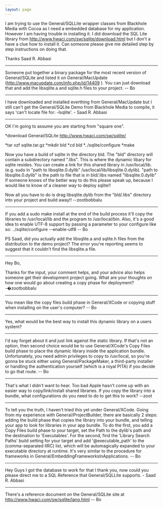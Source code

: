 ```yaml
---
layout: page
---
```


I am trying to use the General/SQLLite wrapper classes from Blackhole Media with Cocoa as I need a embedded database for my application. However I am having trouble in installing it. I did download the SQL Lite library from http://www.hwaci.com/sw/sqlite/download.html but I don't a have a clue how to install it. Can someone please give me detailed step by step instructions on doing that.

Thanks Saad R. Abbasi

----

Someone put together a binary package for the most recent version of General/SQLite and listed it on General/MacUpdate (http://www.macupdate.com/info.php/id/14409 ).  You can just download that and add the libsqlite.a and sqlite.h files to your project.  -- Bo

----

I have downloaded and installed everthing from General/MacUpdate but I still can't get the General/SQLite Demo from Blackhole Media to compile, it says 'can't locate file for: -lsqlite'. - Saad R. Abbasi

----

OK I'm going to assume you are starting from "square one".


*download General/SQLite http://www.hwaci.com/sw/sqlite/

*tar xzf sqlite.tar.gz
*mkdir bld
*cd bld
*../sqlite/configure
*make



Now you have a build of sqlite in the directory bld. The "bld" directory will contain a subdirectory named ".libs". This is where the dynamic libary for sqlite resides. You can create a link for this shared library in /usr/local/lib. (e.g.     sudo ln "path to libsqlite.0.dylib" /usr/local/lib/libsqlite.0.dylib). "path to libsqlite.0.dylib" is the path to file that is in     bld/.libs named "libsqlite.0.dylib" If someone knows of the better way to do this please speak up, because I would like to know of a cleaner way to deploy sqlite!!

Now all you have to do is drag libsqlite.dylib from the "bld/.libs" directory into your project and build away!! --zootbobbalu

----

If you add a     sudo make install at the end of the build process it'll copy the libraries to /usr/local/lib and the program to /usr/local/bin.  Also, it's a good idea to enable UTF-8 support by passing a parameter to your configure like so:     ../sqlite/configure --enable-utf8  -- Bo

PS Saad, did you actually add the libsqlite.a and sqlite.h files from the distribution to the demo project?  The error you're reporting seems to suggest that it couldn't find the libsqlite.a file.

----

Hey Bo, 

Thanks for the input, your comment helps, and your advice also helps someone get their development project going. What are your thoughts on how one would go about creating a copy phase for deployment? -�zootbobbalu

----

You mean like the copy files build phase in General/XCode or copying stuff when installing on the user's computer?  -- Bo

----

Yes, what would be the best way to install this dynamic library on a users system?

----

I'd say forget about it and just link against the static library.  If that's not an option, then second choice would be to use General/XCode's Copy Files build phase to place the dynamic library inside the application bundle.  Unfortunately, you need admin privileges to copy to /usr/local, so you're gonna be stuck either using General/PackageMaker, a third-party installer or handling the authentication yourself (which is a royal PITA) if you decide to go that route.  -- Bo

----

That's what I didn't want to hear. Too bad Apple hasn't come up with an easier way to copy/link/install shared libraries. If you copy the library into a bundle, what configurations do you need to do to get this to work? --zoot

----

To tell you the truth, I haven't tried this yet under General/XCode.  Going from my experience with General/ProjectBuilder, there are basically 2 steps: adding the build phase that copies the library into your bundle, and telling your app to look for libraries in your app bundle.  To do the first, you add a Copy Files build phase to your target, set the Path to the dylib's path and the destination to 'Executables'.  For the second, find the 'Library Search Paths' build setting for your target and add '@executable_path' to the (comma-separated IIRC) list, which will be automagically expanded to your executable directory at runtime.  It's very similar to the procedure for frameworks in General/EmbeddingFrameworksInApplications.  -- Bo

----

Hey Guys I got the database to work for that I thank you, now could you please direct me to a SQL Reference that General/SQLLite supports. - Saad R. Abbasi

----

There's a reference document on the General/SQLite site at http://www.hwaci.com/sw/sqlite/lang.html  -- Bo